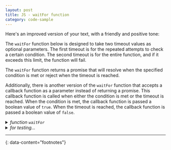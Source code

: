 ```yaml
---
layout: post
title: JS - waitFor function
category: code-sample
---
```


Here's an improved version of your text, with a friendly and positive tone:

The `waitFor` function below is designed to take two timeout values as optional parameters. The first timeout is for the repeated attempts to check a certain condition. The second timeout is for the entire function, and if it exceeds this limit, the function will fail.

The `waitFor` function returns a promise that will resolve when the specified condition is met or reject when the timeout is reached.

Additionally, there is another version of the `waitFor` function that accepts a callback function as a parameter instead of returning a promise. This callback function is called when either the condition is met or the timeout is reached. When the condition is met, the callback function is passed a boolean value of `true`. When the timeout is reached, the callback function is passed a boolean value of `false`.

<details markdown="block">
<summary><i>function <code>waitFor</code></i></summary>

```js
const _waitFor = (conditionFn, callback, options) => {
  const {timeoutRetry = 100, timeout = 2000, ID = {
    timeoutRetry: [],
    timeout: []
  }} = options || {}
  const clearAllTimeouts = () => Object.values(ID).forEach(ids => {
    ids.forEach(id => clearTimeout(id))
  })
  if (conditionFn()) {
    clearAllTimeouts()
    callback(true)
    return
  }
  ID.timeoutRetry.push(setTimeout(() => {
    _waitFor(conditionFn, callback, Object.assign(options || {}, {ID}))
  }, timeoutRetry))
  ID.timeout.push(setTimeout(() => {
    clearAllTimeouts()
    callback(false)
  }, timeout))
}

const waitFor = (conditionFn, options) => new Promise((resolve, reject) => {
  _waitFor(conditionFn, (bool) => {
    return bool ? resolve(bool) : reject(bool)
  }, options)
})
```
</details>

<details markdown="block">
<summary><i>for testing...</i></summary>

```js
_waitFor(() => {
  console.log('.')
  return false
}, (bool) => {
  console.debug(bool)
  debugger
}, {timeoutRetry: 50, timeout: 3000})

waitFor(() => {
  return false
}, {timeoutRetry: 50, timeout: 3000}).then((bool) => {
  console.debug(`OK: ${bool}`)
  debugger
}).catch((bool) => {
  console.debug(`FAIL due to waiting too much: ${bool}`)
  debugger
})

A = false
setTimeout(() => A = true, 1000)
waitFor(() => {
  return A
}, {timeoutRetry: 50, timeout: 3000}).then((bool) => {
  console.debug(`OK: ${bool}`)
  debugger
}).catch((bool) => {
  console.debug(`FAIL due to waiting too much: ${bool}`)
  debugger
})
```
</details>

---
{: data-content="footnotes"}

[^1]: [...](...)
